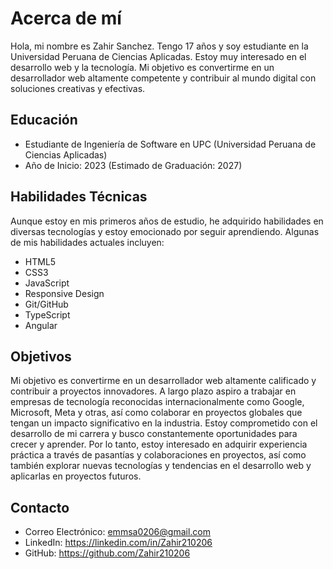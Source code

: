 

# Acerca de mí
Hola, mi nombre es Zahir Sanchez. Tengo 17 años y soy estudiante en la Universidad Peruana de Ciencias Aplicadas. Estoy muy interesado en el desarrollo web y la tecnología. Mi objetivo es convertirme en un desarrollador web altamente competente y contribuir al mundo digital con soluciones creativas y efectivas.

## Educación

- Estudiante de Ingeniería de Software en UPC (Universidad Peruana de Ciencias Aplicadas)
- Año de Inicio: 2023 (Estimado de Graduación: 2027)

## Habilidades Técnicas

Aunque estoy en mis primeros años de estudio, he adquirido habilidades en diversas tecnologías y estoy emocionado por seguir aprendiendo. Algunas de mis habilidades actuales incluyen:

- HTML5
- CSS3 
- JavaScript
- Responsive Design
- Git/GitHub
- TypeScript
- Angular

## Objetivos

Mi objetivo es convertirme en un desarrollador web altamente calificado y contribuir a proyectos innovadores. A largo plazo aspiro a trabajar en empresas de tecnología reconocidas internacionalmente como Google, Microsoft, Meta y otras, así como colaborar en proyectos globales que tengan un impacto significativo en la industria. Estoy comprometido con el desarrollo de mi carrera y busco constantemente oportunidades para crecer y aprender. Por lo tanto, estoy interesado en adquirir experiencia práctica a través de pasantías y colaboraciones en proyectos, así como también explorar nuevas tecnologías y tendencias en el desarrollo web y aplicarlas en proyectos futuros.

## Contacto

- Correo Electrónico: emmsa0206@gmail.com
- LinkedIn: https://linkedin.com/in/Zahir210206
- GitHub: https://github.com/Zahir210206
